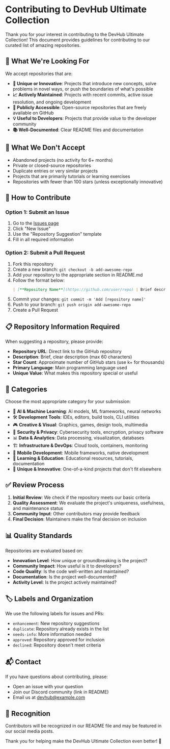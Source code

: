 # Contributing to DevHub Ultimate Collection

Thank you for your interest in contributing to the DevHub Ultimate Collection! This document provides guidelines for contributing to our curated list of amazing repositories.

## 🎯 What We're Looking For

We accept repositories that are:

- **🌟 Unique or Innovative**: Projects that introduce new concepts, solve problems in novel ways, or push the boundaries of what's possible
- **📈 Actively Maintained**: Projects with recent commits, active issue resolution, and ongoing development
- **🔗 Publicly Accessible**: Open-source repositories that are freely available on GitHub
- **💡 Useful to Developers**: Projects that provide value to the developer community
- **📚 Well-Documented**: Clear README files and documentation

## 🚫 What We Don't Accept

- Abandoned projects (no activity for 6+ months)
- Private or closed-source repositories
- Duplicate entries or very similar projects
- Projects that are primarily tutorials or learning exercises
- Repositories with fewer than 100 stars (unless exceptionally innovative)

## 📝 How to Contribute

### Option 1: Submit an Issue
1. Go to the [Issues page](https://github.com/digital-solution-admin/DevHub-Ultimate-Collection/issues)
2. Click "New Issue"
3. Use the "Repository Suggestion" template
4. Fill in all required information

### Option 2: Submit a Pull Request
1. Fork this repository
2. Create a new branch: `git checkout -b add-awesome-repo`
3. Add your repository to the appropriate section in README.md
4. Follow the format below:
   ```markdown
   | [**Repository Name**](https://github.com/user/repo) | Brief description | Stars | Language | Why it's amazing |
   ```
5. Commit your changes: `git commit -m 'Add [repository name]'`
6. Push to your branch: `git push origin add-awesome-repo`
7. Create a Pull Request

## 📋 Repository Information Required

When suggesting a repository, please provide:

- **Repository URL**: Direct link to the GitHub repository
- **Description**: Brief, clear description (max 60 characters)
- **Star Count**: Approximate number of GitHub stars (use k+ for thousands)
- **Primary Language**: Main programming language used
- **Unique Value**: What makes this repository special or useful

## 📂 Categories

Choose the most appropriate category for your submission:

- 🧠 **AI & Machine Learning**: AI models, ML frameworks, neural networks
- 🛠️ **Development Tools**: IDEs, editors, build tools, CLI utilities
- 🎮 **Creative & Visual**: Graphics, games, design tools, multimedia
- 🔐 **Security & Privacy**: Cybersecurity tools, encryption, privacy software
- 📊 **Data & Analytics**: Data processing, visualization, databases
- 🏗️ **Infrastructure & DevOps**: Cloud tools, containers, monitoring
- 📱 **Mobile Development**: Mobile frameworks, native development
- 🎯 **Learning & Education**: Educational resources, tutorials, documentation
- 🌟 **Unique & Innovative**: One-of-a-kind projects that don't fit elsewhere

## ✅ Review Process

1. **Initial Review**: We check if the repository meets our basic criteria
2. **Quality Assessment**: We evaluate the project's uniqueness, usefulness, and maintenance status
3. **Community Input**: Other contributors may provide feedback
4. **Final Decision**: Maintainers make the final decision on inclusion

## 📊 Quality Standards

Repositories are evaluated based on:

- **Innovation Level**: How unique or groundbreaking is the project?
- **Community Impact**: How useful is it to developers?
- **Code Quality**: Is the code well-written and maintained?
- **Documentation**: Is the project well-documented?
- **Activity Level**: Is the project actively maintained?

## 🏷️ Labels and Organization

We use the following labels for issues and PRs:

- `enhancement`: New repository suggestions
- `duplicate`: Repository already exists in the list
- `needs-info`: More information needed
- `approved`: Repository approved for inclusion
- `declined`: Repository doesn't meet criteria

## 📬 Contact

If you have questions about contributing, please:

- Open an issue with your question
- Join our Discord community (link in README)
- Email us at devhub@example.com

## 🙏 Recognition

Contributors will be recognized in our README file and may be featured in our social media posts.

Thank you for helping make the DevHub Ultimate Collection even better! 🚀
